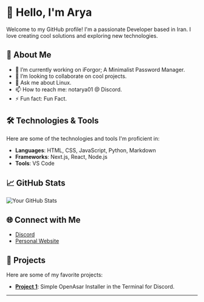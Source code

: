 # 👋 Hello, I'm Arya

Welcome to my GitHub profile! I'm a passionate Developer based in Iran. I love creating cool solutions and exploring new technologies.

## 🌟 About Me

- 🔭 I’m currently working on iForgor; A Minimalist Password Manager.
- 👯 I’m looking to collaborate on cool projects.
- 💬 Ask me about Linux.
- 📫 How to reach me: notarya01 @ Discord.
- ⚡ Fun fact: Fun Fact.

## 🛠️ Technologies & Tools

Here are some of the technologies and tools I'm proficient in:

- **Languages**: HTML, CSS, JavaScript, Python, Markdown
- **Frameworks**: Next.js, React, Node.js
- **Tools**: VS Code

## 📈 GitHub Stats

![Your GitHub Stats](https://github-readme-stats.vercel.app/api?username=notarya01&show_icons=true&theme=onedark&hide_border=true)

## 🌐 Connect with Me

- [Discord](https://twitter.com/yourprofile)
- [Personal Website](https://soonm)

## 🎉 Projects

Here are some of my favorite projects:

- **[Project 1](https://github.com/notarya01/OpenAsar-Installer)**: Simple OpenAsar Installer in the Terminal for Discord.

---

